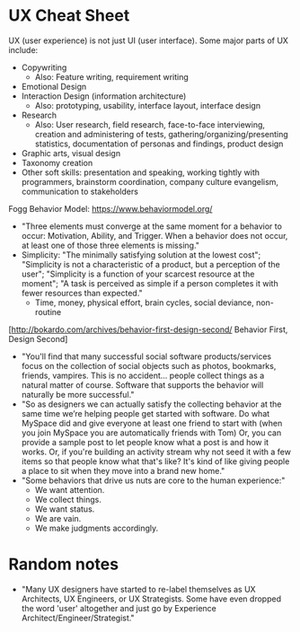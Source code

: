 # UX Cheat Sheet
UX (user experience) is not just UI (user interface). Some major parts of UX include:
- Copywriting
    - Also: Feature writing, requirement writing
- Emotional Design
- Interaction Design (information architecture)
    - Also: prototyping, usability, interface layout, interface design
- Research
    - Also: User research, field research, face-to-face interviewing, creation and administering of tests, gathering/organizing/presenting statistics, documentation of personas and findings, product design
- Graphic arts, visual design
- Taxonomy creation
- Other soft skills: presentation and speaking, working tightly with programmers, brainstorm coordination, company culture evangelism, communication to stakeholders

Fogg Behavior Model: https://www.behaviormodel.org/
- "Three elements must converge at the same moment for a behavior to occur: Motivation, Ability, and Trigger. When a behavior does not occur, at least one of those three elements is missing."
- Simplicity: "The minimally satisfying solution at the lowest cost"; "Simplicity is not a characteristic of a product, but a perception of the user"; "Simplicity is a function of your scarcest resource at the moment"; "A task is perceived as simple if a person completes it with fewer resources than expected."
    - Time, money, physical effort, brain cycles, social deviance, non-routine

[http://bokardo.com/archives/behavior-first-design-second/ Behavior First, Design Second]
- "You'll find that many successful social software products/services focus on the collection of social objects such as photos, bookmarks, friends, vampires. This is no accident... people collect things as a natural matter of course. Software that supports the behavior will naturally be more successful."
- "So as designers we can actually satisfy the collecting behavior at the same time we’re helping people get started with software. Do what MySpace did and give everyone at least one friend to start with (when you join MySpace you are automatically friends with Tom) Or, you can provide a sample post to let people know what a post is and how it works. Or, if you're building an activity stream why not seed it with a few items so that people know what that's like? It's kind of like giving people a place to sit when they move into a brand new home."
- "Some behaviors that drive us nuts are core to the human experience:"
    - We want attention.
    - We collect things.
    - We want status.
    - We are vain.
    - We make judgments accordingly.



# Random notes
- "Many UX designers have started to re-label themselves as UX Architects, UX Engineers, or UX Strategists. Some have even dropped the word 'user' altogether and just go by Experience Architect/Engineer/Strategist."


